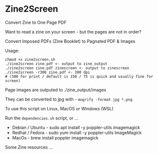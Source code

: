 # Zine2Screen
Convert Zine to One Page PDF

Want to read a zine on your screen - but the pages are not in order?

Convert Imposed PDFs (Zine Booklet) to Pagnated PDF & Images

Usage:
```
chmod +x zine2screen.sh
./zine2screen zine.pdf <- output to zine_output
./zine2screen zine.pdf zinescreen <- output to zinescreen
./zine2screen -r300 zine.pdf <- 300 dpi
# (300 for print / default is 150 / 75 is quick and usually fine for screen)
```

Page images are outputed to ./zine_output/images

They can be converted to jpg with -
`mogrify -format jpg *.png`

To use this script on Linux, MacOS or Windows (WSL)

Run the `dependencies.sh` script, or ...

* Debian / Ubuntu - sudo apt install -y poppler-utils imagemagick
* Redhat / Fedora - sudo yum install -y poppler-utils ImageMagick
* MacOs - brew install poppler imagemagick

Some Zine resources ...
